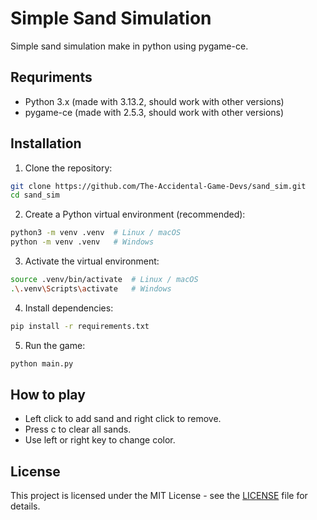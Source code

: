 # Simple Sand Simulation
Simple sand simulation make in python using pygame-ce.

## Requriments
- Python 3.x (made with 3.13.2, should work with other versions)
- pygame-ce (made with 2.5.3, should work with other versions)

## Installation
1. Clone the repository:
```bash
git clone https://github.com/The-Accidental-Game-Devs/sand_sim.git
cd sand_sim
```
2. Create a Python virtual environment (recommended):
```bash
python3 -m venv .venv  # Linux / macOS
python -m venv .venv   # Windows
```
3. Activate the virtual environment:
```bash
source .venv/bin/activate  # Linux / macOS
.\.venv\Scripts\activate   # Windows
```
4. Install dependencies:
```bash
pip install -r requirements.txt
```
5. Run the game:
```bash
python main.py
```

## How to play
- Left click to add sand and right click to remove.
- Press c to clear all sands.
- Use left or right key to change color.

## License
This project is licensed under the MIT License - see the [LICENSE](LICENSE) file for details.